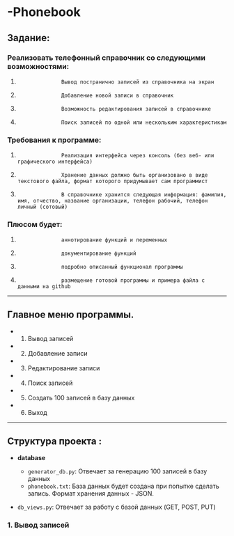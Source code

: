 # -Phonebook

## Задание:
### Реализовать телефонный справочник со следующими возможностями:
1.                   Вывод постранично записей из справочника на экран
2.                   Добавление новой записи в справочник
3.                   Возможность редактирования записей в справочнике
4.                   Поиск записей по одной или нескольким характеристикам
### Требования к программе:
1.                   Реализация интерфейса через консоль (без веб- или графического интерфейса)
2.                   Хранение данных должно быть организовано в виде текстового файла, формат которого придумывает сам программист
3.                   В справочнике хранится следующая информация: фамилия, имя, отчество, название организации, телефон рабочий, телефон личный (сотовый)
### Плюсом будет:
1.                   аннотирование функций и переменных
2.                   документирование функций
3.                   подробно описанный функционал программы
4.                   размещение готовой программы и примера файла с данными на github
___
##  Главное меню программы.
- 1.  Вывод записей
- 2. Добавление записи
- 3. Редактирование записи
- 4. Поиск записей
- 5. Создать 100 записей в базу данных
- 6. Выход
___
## Структура проекта :

- **database**
  - `generator_db.py`: Отвечает за генерацию 100 записей в базу данных
  - `phonebook.txt`: База данных будет создана при попытке сделать запись. Формат хранения данных - JSON.

- `db_views.py`: Отвечает за работу с базой данных (GET, POST, PUT)


### 1. Вывод записей


